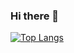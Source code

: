 ### Hi there 👋

[![Top Langs](https://github-readme-stats.vercel.app/api/top-langs/?username=DaGnYMilleR&layout=compact&count_private=true&include_forks=true)](https://github.com/anuraghazra/github-readme-stats)
